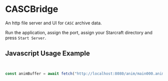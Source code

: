# CASCBridge

An http file server and UI for `CASC` archive data.

Run the application, assign the port, assign your Starcraft directory and press `Start Server`. 


## Javascript Usage Example

```ts


const animBuffer = await fetch("http://localhost:8080/anim/main000.anim").then(res => res.arrayBuffer());


```